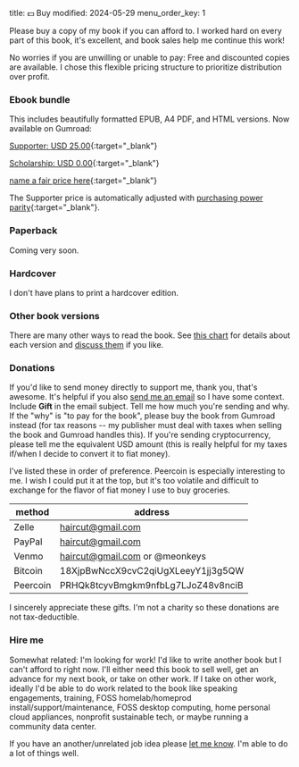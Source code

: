 title: 💵 Buy
modified: 2024-05-29
menu_order_key: 1

Please buy a copy of my book if you can afford to.
I worked hard on every part of this book, it's excellent, and book sales help me continue this work!

No worries if you are unwilling or unable to pay: Free and discounted copies are available.
I chose this flexible pricing structure to prioritize distribution over profit.

### Ebook bundle

This includes beautifully formatted EPUB, A4 PDF, and HTML versions.
Now available on Gumroad:

[Supporter: USD 25.00](https://app.gumroad.com/checkout?product=ytngr&option=4ymYtQpoQGxnNCS30-PCTg==&quantity=1&price=2500){:target="_blank"}

[Scholarship: USD 0.00](https://app.gumroad.com/checkout?product=ytngr&option=6rbC0iSQuez1GyQ7Px_JSw==&quantity=1&price=0){:target="_blank"}

[name a fair price here](https://meonkeys.gumroad.com/l/shb){:target="_blank"}

The Supporter price is automatically adjusted with [purchasing power parity](https://help.gumroad.com/article/327-purchasing-power-parity){:target="_blank"}.

### Paperback

Coming very soon.

### Hardcover

I don't have plans to print a hardcover edition.

### Other book versions

There are many other ways to read the book.
See [this chart](https://github.com/meonkeys/shb#%EF%B8%8F-book-formats) for details about each version and [discuss them](https://help.selfhostbook.com/t/read) if you like.

### Donations

If you'd like to send money directly to support me, thank you, that's awesome.
It's helpful if you also [send me an email]({filename}/pages/contact.md) so I have some context.
Include **Gift** in the email subject.
Tell me how much you're sending and why.
If the "why" is "to pay for the book", please buy the book from Gumroad instead (for tax reasons -- my publisher must deal with taxes when selling the book and Gumroad handles this).
If you're sending cryptocurrency, please tell me the equivalent USD amount (this is really helpful for my taxes if/when I decide to convert it to fiat money).

I've listed these in order of preference.
Peercoin is especially interesting to me.
I wish I could put it at the top, but it's too volatile and difficult to exchange for the flavor of fiat money I use to buy groceries.

| method   | address                            |
|----------|------------------------------------|
| Zelle    | haircut@gmail.com                  |
| PayPal   | haircut@gmail.com                  |
| Venmo    | haircut@gmail.com or @meonkeys     |
| Bitcoin  | 18XjpBwNccX9cvC2qiUgXLeeyY1jj3g5QW |
| Peercoin | PRHQk8tcyvBmgkm9nfbLg7LJoZ48v8nciB |

I sincerely appreciate these gifts.
I'm not a charity so these donations are not tax-deductible.

### Hire me

Somewhat related: I'm looking for work!
I'd like to write another book but I can't afford to right now.
I'll either need this book to sell well, get an advance for my next book, or take on other work.
If I take on other work, ideally I'd be able to do work related to the book like speaking engagements, training, FOSS homelab/homeprod install/support/maintenance, FOSS desktop computing, home personal cloud appliances, nonprofit sustainable tech, or maybe running a community data center.

If you have an another/unrelated job idea please [let me know]({filename}/pages/contact.md).
I'm able to do a lot of things well.
